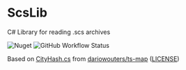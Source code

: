 # ScsLib
C# Library for reading .scs archives

![Nuget](https://img.shields.io/nuget/v/ScsLib)
![GitHub Workflow Status](https://img.shields.io/github/workflow/status/jonashouben/ScsLib/.NET%20Core)

Based on [CityHash.cs](https://github.com/dariowouters/ts-map/blob/d00a8b7fee319fbb13d24716556cfe28aca84f91/TsMap/HashFiles/CityHash.cs) from [dariowouters/ts-map](https://github.com/dariowouters/ts-map) ([LICENSE](https://github.com/dariowouters/ts-map/blob/d00a8b7fee319fbb13d24716556cfe28aca84f91/LICENSE))
